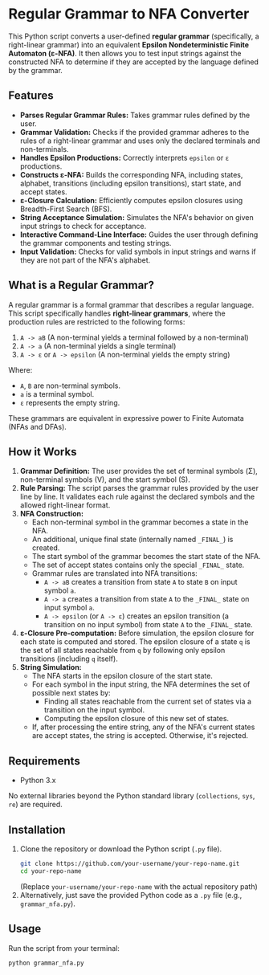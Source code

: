 # Regular Grammar to NFA Converter

This Python script converts a user-defined **regular grammar** (specifically, a right-linear grammar) into an equivalent **Epsilon Nondeterministic Finite Automaton (ε-NFA)**. It then allows you to test input strings against the constructed NFA to determine if they are accepted by the language defined by the grammar.

## Features

*   **Parses Regular Grammar Rules:** Takes grammar rules defined by the user.
*   **Grammar Validation:** Checks if the provided grammar adheres to the rules of a right-linear grammar and uses only the declared terminals and non-terminals.
*   **Handles Epsilon Productions:** Correctly interprets `epsilon` or `ε` productions.
*   **Constructs ε-NFA:** Builds the corresponding NFA, including states, alphabet, transitions (including epsilon transitions), start state, and accept states.
*   **ε-Closure Calculation:** Efficiently computes epsilon closures using Breadth-First Search (BFS).
*   **String Acceptance Simulation:** Simulates the NFA's behavior on given input strings to check for acceptance.
*   **Interactive Command-Line Interface:** Guides the user through defining the grammar components and testing strings.
*   **Input Validation:** Checks for valid symbols in input strings and warns if they are not part of the NFA's alphabet.

## What is a Regular Grammar?

A regular grammar is a formal grammar that describes a regular language. This script specifically handles **right-linear grammars**, where the production rules are restricted to the following forms:

1.  `A -> aB` (A non-terminal yields a terminal followed by a non-terminal)
2.  `A -> a` (A non-terminal yields a single terminal)
3.  `A -> ε` or `A -> epsilon` (A non-terminal yields the empty string)

Where:
*   `A`, `B` are non-terminal symbols.
*   `a` is a terminal symbol.
*   `ε` represents the empty string.

These grammars are equivalent in expressive power to Finite Automata (NFAs and DFAs).

## How it Works

1.  **Grammar Definition:** The user provides the set of terminal symbols (Σ), non-terminal symbols (V), and the start symbol (S).
2.  **Rule Parsing:** The script parses the grammar rules provided by the user line by line. It validates each rule against the declared symbols and the allowed right-linear format.
3.  **NFA Construction:**
    *   Each non-terminal symbol in the grammar becomes a state in the NFA.
    *   An additional, unique final state (internally named `_FINAL_`) is created.
    *   The start symbol of the grammar becomes the start state of the NFA.
    *   The set of accept states contains only the special `_FINAL_` state.
    *   Grammar rules are translated into NFA transitions:
        *   `A -> aB` creates a transition from state `A` to state `B` on input symbol `a`.
        *   `A -> a` creates a transition from state `A` to the `_FINAL_` state on input symbol `a`.
        *   `A -> epsilon` (or `A -> ε`) creates an epsilon transition (a transition on no input symbol) from state `A` to the `_FINAL_` state.
4.  **ε-Closure Pre-computation:** Before simulation, the epsilon closure for each state is computed and stored. The epsilon closure of a state `q` is the set of all states reachable from `q` by following only epsilon transitions (including `q` itself).
5.  **String Simulation:**
    *   The NFA starts in the epsilon closure of the start state.
    *   For each symbol in the input string, the NFA determines the set of possible next states by:
        *   Finding all states reachable from the current set of states via a transition on the input symbol.
        *   Computing the epsilon closure of this new set of states.
    *   If, after processing the entire string, any of the NFA's current states are accept states, the string is accepted. Otherwise, it's rejected.

## Requirements

*   Python 3.x

No external libraries beyond the Python standard library (`collections`, `sys`, `re`) are required.

## Installation

1.  Clone the repository or download the Python script (`.py` file).
    ```bash
    git clone https://github.com/your-username/your-repo-name.git
    cd your-repo-name
    ```
    (Replace `your-username/your-repo-name` with the actual repository path)
2.  Alternatively, just save the provided Python code as a `.py` file (e.g., `grammar_nfa.py`).

## Usage

Run the script from your terminal:

```bash
python grammar_nfa.py
